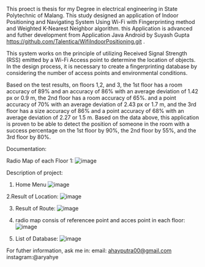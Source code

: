 This proect is thesis for my Degree in electrical engineering in State Polytechnic of Malang. This study designed an application of Indoor Positioning and Navigating System Using Wi-Fi with Fingerprinting method and Weighted K-Nearest Neighbor algorithm. this Application is advanced and futher development from Application Java Android by Suyash Gupta https://github.com/Talentica/WifiIndoorPositioning.git .

This system works on the principle of utilizing Received Signal Strength (RSS) emitted by a Wi-Fi Access point to determine the location of objects. In the design process, it is necessary to create a fingerprinting database by considering the number of access points and environmental conditions.

Based on the test results, on floors 1,2, and 3, the 1st floor has a room accuracy of 89% and an accuracy of 86% with an average deviation of 1.42 px or 0.9 m, the 2nd floor has a room accuracy of 65%. and a point accuracy of 70% with an average deviation of 2.43 px or 1.7 m, and the 3rd floor has a size accuracy of 86% and a point accuracy of 68% with an average deviation of 2.27 or 1.5 m. Based on the data above, this application is proven to be able to detect the position of someone in the room with a success percentage on the 1st floor by 90%, the 2nd floor by 55%, and the 3rd floor by 80%.

Documentation:

Radio Map of each Floor 1:
![image](https://user-images.githubusercontent.com/82936250/189846273-4740aa26-4ec8-4125-95c9-04b48f92fa2f.png)

Description of project:
1. Home Menu
![image](https://user-images.githubusercontent.com/82936250/189846506-d9e106a3-ac67-4ce3-9bd9-339ea4617284.png)

2.Result of Location:
![image](https://user-images.githubusercontent.com/82936250/189846874-f17c44a7-f68a-4fd5-87d1-e3927feb3fb7.png)

3. Result of Route:
![image](https://user-images.githubusercontent.com/82936250/189846934-b75438f7-22c1-49fa-821f-b43be43be95a.png)

4. radio map consis of referencee point and acces point in each floor:
![image](https://user-images.githubusercontent.com/82936250/189847082-c3a085d3-056c-4fbb-b396-f649efcbe196.png)

5. List of Database:
![image](https://user-images.githubusercontent.com/82936250/189847179-ae1250c7-c843-462d-8f6e-6f4c150dcda3.png)

For futher information, ask me in:
email: ahayputra00@gmail.com
instagram:@aryahye
